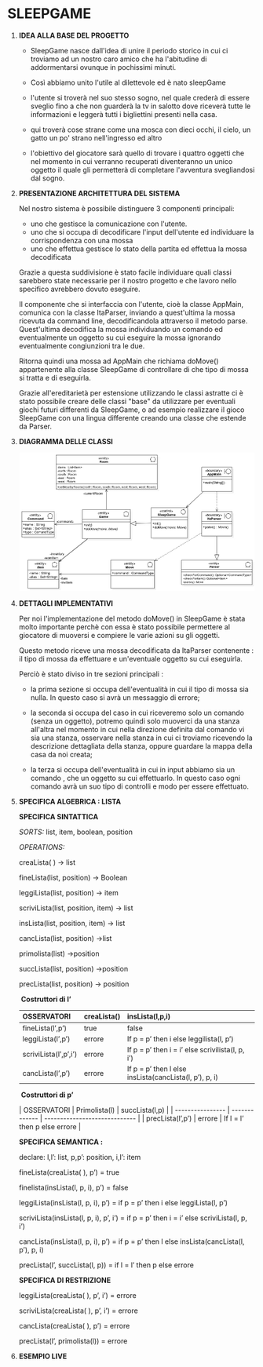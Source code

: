 # SLEEPGAME

1. **IDEA ALLA BASE DEL PROGETTO**

   - SleepGame nasce dall'idea di unire il periodo storico in cui ci troviamo ad un nostro caro amico che ha l'abitudine di addormentarsi ovunque in pochissimi minuti.

   - Così abbiamo unito l'utile al dilettevole ed è nato sleepGame

   - l'utente si troverà nel suo stesso sogno, nel quale crederà di essere sveglio fino a che non guarderà la tv in salotto dove riceverà tutte le informazioni e leggerà tutti i bigliettini presenti nella casa.

   - qui troverà cose strane come una mosca con dieci occhi, il cielo, un gatto un po' strano nell'ingresso ed altro

   - l'obiettivo del giocatore sarà quello di trovare i quattro oggetti che nel momento in cui verranno recuperati diventeranno un unico oggetto il quale gli permetterà di completare l'avventura svegliandosi dal sogno.

     

2. **PRESENTAZIONE ARCHITETTURA DEL SISTEMA**

   Nel nostro sistema è possibile distinguere 3 componenti principali:

   - uno che gestisce la comunicazione con l'utente.
   - uno che si occupa di decodificare l'input dell'utente ed individuare la corrispondenza con una mossa
   - uno che effettua gestisce lo stato della partita ed effettua la mossa decodificata

    Grazie a questa suddivisione è stato facile individuare quali classi sarebbero state necessarie per il nostro progetto e che lavoro nello specifico avrebbero dovuto eseguire.

   Il componente che si interfaccia con l'utente, cioè la classe AppMain, comunica con la classe ItaParser, inviando a quest'ultima la mossa ricevuta da command line, decodificandola attraverso il metodo parse.
   Quest'ultima decodifica la mossa individuando un comando ed eventualmente un oggetto su cui eseguire la mossa ignorando eventualmente congiunzioni tra le due.

   Ritorna quindi una mossa ad AppMain che richiama doMove() appartenente alla classe SleepGame di controllare di che tipo di mossa si tratta e di eseguirla. 

   Grazie all'ereditarietà per estensione utilizzando le classi astratte ci è stato possibile creare delle classi "base" da utilizzare per eventuali giochi futuri differenti da SleepGame, o ad esempio realizzare il gioco SleepGame con una lingua differente creando una classe che estende da Parser.

   

3. **DIAGRAMMA DELLE CLASSI**

   ![DiagrammaClassiSleepGame](img/DiagrammaClassiSleepGame.jpg)

   

4. **DETTAGLI IMPLEMENTATIVI**

   Per noi l'implementazione del metodo doMove() in SleepGame è stata molto importante perchè con essa è stato possibile permettere al giocatore di muoversi e compiere le varie azioni su gli oggetti.

   Questo metodo riceve una mossa decodificata da ItaParser contenente : il tipo di mossa da effettuare e un'eventuale oggetto su cui eseguirla.

   Perciò è stato diviso in tre sezioni principali :

   - la prima sezione si occupa dell'eventualità in cui il tipo di mossa sia nulla. In questo caso si avrà un messaggio di errore;

   - la seconda si occupa del caso in cui riceveremo solo un comando (senza un oggetto), potremo quindi solo muoverci da una stanza all'altra nel momento in cui nella direzione definita dal comando vi sia una stanza, osservare nella stanza in cui ci troviamo ricevendo la descrizione dettagliata della stanza, oppure guardare la mappa della casa da noi creata;

   - la terza si occupa dell'eventualità in cui in input abbiamo sia un comando , che un oggetto su cui effettuarlo. In questo caso ogni comando avrà un suo tipo di controlli e modo per essere effettuato. 

   

5. **SPECIFICA ALGEBRICA : LISTA** 

   **SPECIFICA SINTATTICA**

   *SORTS:* list, item, boolean, position

   *OPERATIONS:*

   creaLista( )	-> list

   fineLista(list, position)	-> Boolean

   leggiLista(list, position)	-> item

   scriviLista(list, position, item)	-> list 

   insLista(list, position, item)	-> list

   cancLista(list, position)	->list

   primolista(list)	->position

   succLista(list, position)	->position

   precLista(list, position)	-> position

   ​                                    				   **Costruttori di l’**

   | OSSERVATORI           | creaLista() | insLista(l,p,i)                                           |
   | --------------------- | ----------- | --------------------------------------------------------- |
   | fineLista(l’,p’)      | true        | false                                                     |
   | leggiLista(l’,p’)     | errore      | If p = p’ then i else   leggilista(l, p’)                 |
   | scriviLista(l’,p’,i’) | errore      | If p = p’ then i = i’ else scrivilista(l,  p, i’)         |
   | cancLista(l’,p’)      | errore      | If p = p’ then l else   insLista(cancLista(l,  p’), p, i) |

   ​                         																										                       															**Costruttori di p’**

   | OSSERVATORI      | Primolista(l) | succLista(l,p)                |
| ---------------- | ------------- | ----------------------------- |
   | precLista(l’,p’) | errore        | If l  = l’ then p else errore |
   
   

   **SPECIFICA SEMANTICA :** 

   declare:    l,l’: list,   p,p’: position,    i,I’: item

   fineLista(creaLista( ), p’) = true

   finelista(insLista(l, p, i), p’) = false

   leggiLista(insLista(l, p, i), p’) = if p = p’ then i else leggiLista(l, p’)

   scriviLista(insLista(l, p, i), p’, i’) = if p = p’ then i = i’ else scriviLista(l, p, i’)

   cancLista(insLista(l, p, i), p’) = if p = p’ then l else insLista(cancLista(l, p’), p, i)

   precLista(l’, succLista(l, p)) = if l = l’ then p else errore

    

   **SPECIFICA DI RESTRIZIONE**

   leggiLista(creaLista( ), p’, i’) = errore

   scriviLista(creaLista( ), p’, i’) = errore

   cancLista(creaLista( ), p’) = errore

   precLista(l’, primolista(l)) = errore

   

6. **ESEMPIO LIVE**

   
